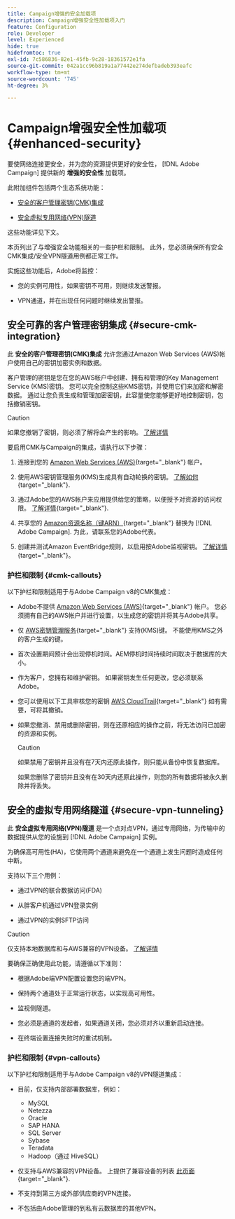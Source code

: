 ```yaml
---
title: Campaign增强的安全加载项
description: Campaign增强安全性加载项入门
feature: Configuration
role: Developer
level: Experienced
hide: true
hidefromtoc: true
exl-id: 7c586836-82e1-45fb-9c28-18361572e1fa
source-git-commit: 042a1cc96b819a1a77442e274defbadeb393eafc
workflow-type: tm+mt
source-wordcount: '745'
ht-degree: 3%

---
```



# Campaign增强安全性加载项 {#enhanced-security}

要使网络连接更安全，并为您的资源提供更好的安全性， [!DNL Adobe Campaign] 提供新的 **增强的安全性** 加载项。

此附加组件包括两个生态系统功能：

* [安全的客户管理密钥(CMK)集成](#secure-cmk-integration)

* [安全虚拟专用网络(VPN)隧道](#secure-vpn-tunneling)

这些功能详见下文。

本页列出了与增强安全功能相关的一些护栏和限制。 此外，您必须确保所有安全CMK集成/安全VPN隧道用例都正常工作。

实施这些功能后，Adobe将监控：

* 您的实例可用性，如果密钥不可用，则继续发送警报。

* VPN通道，并在出现任何问题时继续发出警报。

## 安全可靠的客户管理密钥集成 {#secure-cmk-integration}

此 **安全的客户管理密钥(CMK)集成** 允许您通过Amazon Web Services (AWS)帐户使用自己的密钥加密实例和数据。

客户管理的密钥是您在您的AWS帐户中创建、拥有和管理的Key Management Service (KMS)密钥。 您可以完全控制这些KMS密钥，并使用它们来加密和解密数据。 通过让您负责生成和管理加密密钥，此容量使您能够更好地控制密钥，包括撤销密钥。

>[!CAUTION]
>
>如果您撤销了密钥，则必须了解将会产生的影响。 [了解详情](#cmk-callouts)

要启用CMK与Campaign的集成，请执行以下步骤：

1. 连接到您的 [Amazon Web Services (AWS)](https://aws.amazon.com/){target="_blank"} 帐户。

1. 使用AWS密钥管理服务(KMS)生成具有自动轮换的密钥。 [了解如何](https://docs.aws.amazon.com/kms/latest/developerguide/create-keys.html){target="_blank"}.

1. 通过Adobe您的AWS帐户来应用提供给您的策略，以便授予对资源的访问权限。 [了解详情](https://docs.aws.amazon.com/kms/latest/developerguide/key-policy-services.html){target="_blank"}. <!--link TBC-->

1. 共享您的 [Amazon资源名称（键ARN）](https://docs.aws.amazon.com/kms/latest/developerguide/find-cmk-id-arn.html){target="_blank"} 替换为 [!DNL Adobe Campaign]. 为此，请联系您的Adobe代表。 <!--or Adobe transition manager?-->

1. 创建并测试Amazon EventBridge规则，以启用按Adobe监视密钥&#x200B;。 [了解详情](https://docs.aws.amazon.com/eventbridge/latest/userguide/eb-rules.html){target="_blank"}。


### 护栏和限制 {#cmk-callouts}

以下护栏和限制适用于与Adobe Campaign v8的CMK集成：

* Adobe不提供 [Amazon Web Services (AWS)](https://aws.amazon.com/){target="_blank"} 帐户。 您必须拥有自己的AWS帐户并进行设置，以生成您的密钥并将其与Adobe共享。

* 仅 [AWS密钥管理服务](https://docs.aws.amazon.com/kms/latest/developerguide/overview.html){target="_blank"} 支持(KMS)键。 不能使用KMS之外的客户生成的键&#x200B;。

* 首次设置期间预计会出现停机时间。&#x200B;AEM停机时间持续时间取决于数据库的大小。

* 作为客户，您拥有和维护密钥。 如果密钥发生任何更改，您必须联系Adobe。&#x200B;

* 您可以使用以下工具审核您的密钥 [AWS CloudTrail](https://docs.aws.amazon.com/awscloudtrail/latest/userguide/cloudtrail-user-guide.html){target="_blank"} 如有需要，可将其撤销&#x200B;。

* 如果您撤消、禁用或删除密钥，则在还原相应的操作之前，将无法访问已加密的资源和实例。

  >[!CAUTION]
  >
  >如果禁用了密钥并且没有在7天内还原此操作，则只能从备份中恢复数据库。
  >
  >如果您删除了密钥并且没有在30天内还原此操作，则您的所有数据将被永久删除并将丢失&#x200B;。

## 安全的虚拟专用网络隧道 {#secure-vpn-tunneling}

此 **安全虚拟专用网络(VPN)隧道** 是一个点对点VPN，通过专用网络，为传输中的数据提供从您的设施到 [!DNL Adobe Campaign] 实例。

<!--As it connects two networks together, it is a site-to-site VPN.-->

为确保高可用性(HA)，它使用两个通道来避免在一个通道上发生问题时造成任何中断。

支持以下三个用例：

* 通过VPN的联合数据访问(FDA)<!--to access your on-premise database from the Campaign instance over VPN-->

* 从胖客户机通过VPN登录实例

* 通过VPN的实例SFTP访问

>[!CAUTION]
>
>仅支持本地数据库和与AWS兼容的VPN设备。 [了解详情](#vpn-callouts)

要确保正确使用此功能，请遵循以下准则：

* 根据Adobe端VPN配置设置您的端VPN。

* 保持两个通道处于正常运行状态，以实现高可用性。

* 监视侧隧道。

* 您必须是通道的发起者，如果通道关闭，您必须对齐以重新启动连接。

* 在终端设置连接失败时的重试机制。


### 护栏和限制 {#vpn-callouts}

以下护栏和限制适用于与Adobe Campaign v8的VPN隧道集成：

* 目前，仅支持内部部署数据库，例如<!--Richa to check the list with PM-->：

   * MySQL
   * Netezza
   * Oracle
   * SAP HANA
   * SQL Server
   * Sybase
   * Teradata
   * Hadoop（通过 HiveSQL）

* 仅支持与AWS兼容的VPN设备。 上提供了兼容设备的列表 [此页面](https://docs.aws.amazon.com/vpn/latest/s2svpn/your-cgw.html#example-configuration-files){target="_blank"}<!--check which list should be communicated-->.

* 不支持到第三方或外部供应商的VPN连接。

* 不包括由Adobe管理的到私有云数据库的其他VPN。
